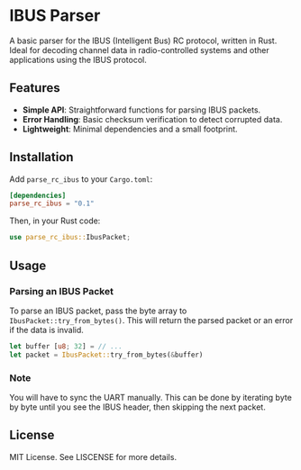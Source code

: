 # IBUS Parser

A basic parser for the IBUS (Intelligent Bus) RC protocol, written in Rust. Ideal for decoding channel data in radio-controlled systems and other applications using the IBUS protocol.

## Features

- **Simple API**: Straightforward functions for parsing IBUS packets.
- **Error Handling**: Basic checksum verification to detect corrupted data.
- **Lightweight**: Minimal dependencies and a small footprint.

## Installation

Add `parse_rc_ibus` to your `Cargo.toml`:

```toml
[dependencies]
parse_rc_ibus = "0.1"
```

Then, in your Rust code:

```rust
use parse_rc_ibus::IbusPacket;
```

## Usage

### Parsing an IBUS Packet

To parse an IBUS packet, pass the byte array to `IbusPacket::try_from_bytes()`. This will return the parsed packet or an error if the data is invalid.

```rust
let buffer [u8; 32] = // ...
let packet = IbusPacket::try_from_bytes(&buffer)

```

### Note
You will have to sync the UART manually. This can be done by iterating byte by byte until you see the IBUS header, then skipping the next packet.

## License

MIT License. See LISCENSE for more details.
